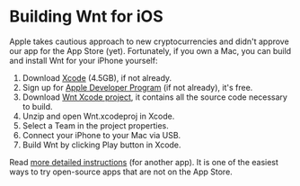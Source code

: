 # Building Wnt for iOS

Apple takes cautious approach to new cryptocurrencies and didn't approve our app for the App Store (yet).  Fortunately, if you own a Mac, you can build and install Wnt for your iPhone yourself:

1. Download [Xcode](https://itunes.apple.com/us/app/xcode/id497799835?mt=12) (4.5GB), if not already.
1. Sign up for [Apple Developer Program](https://developer.apple.com/) (if not already), it's free.
1. Download [Wnt Xcode project](../../releases/download/v2.3.0/ios-xcode-project.zip), it contains all the source code necessary to build.
1. Unzip and open Wnt.xcodeproj in Xcode.
1. Select a Team in the project properties.
1. Connect your iPhone to your Mac via USB.
1. Build Wnt by clicking Play button in Xcode.

Read [more detailed instructions](http://osxdaily.com/2016/01/12/howto-sideload-apps-iphone-ipad-xcode/) (for another app).  It is one of the easiest ways to try open-source apps that are not on the App Store.
